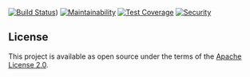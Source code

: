 [![Build Status](https://travis-ci.org/ManageIQ/topological_inventory-openshift.svg?branch=master)](https://travis-ci.org/RedHatInsights/topological_inventory-openshift))
[![Maintainability](https://api.codeclimate.com/v1/badges/fc6eda966102ef7b319d/maintainability)](https://codeclimate.com/github/ManageIQ/topological_inventory-openshift/maintainability)
[![Test Coverage](https://api.codeclimate.com/v1/badges/fc6eda966102ef7b319d/test_coverage)](https://codeclimate.com/github/ManageIQ/topological_inventory-openshift/test_coverage)
[![Security](https://hakiri.io/github/ManageIQ/topological_inventory-openshift/master.svg)](https://hakiri.io/github/RedHatInsights/topological_inventory-openshift/master)
## License

This project is available as open source under the terms of the [Apache License 2.0](http://www.apache.org/licenses/LICENSE-2.0).

